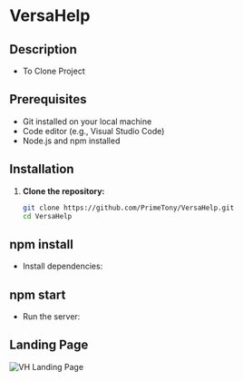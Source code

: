 # VersaHelp

## Description
- To Clone Project

## Prerequisites
- Git installed on your local machine
- Code editor (e.g., Visual Studio Code)
- Node.js and npm installed

## Installation

1. **Clone the repository:**
   ```bash
   git clone https://github.com/PrimeTony/VersaHelp.git
   cd VersaHelp

## npm install
- Install dependencies:

## npm start
- Run the server:

## Landing Page
![VH  Landing Page](https://github.com/user-attachments/assets/834d4065-f516-4642-85fb-77bd7b6fc904)
